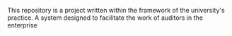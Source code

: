This repository is a project written within the framework of the university's practice. A system designed to facilitate the work of auditors in the enterprise